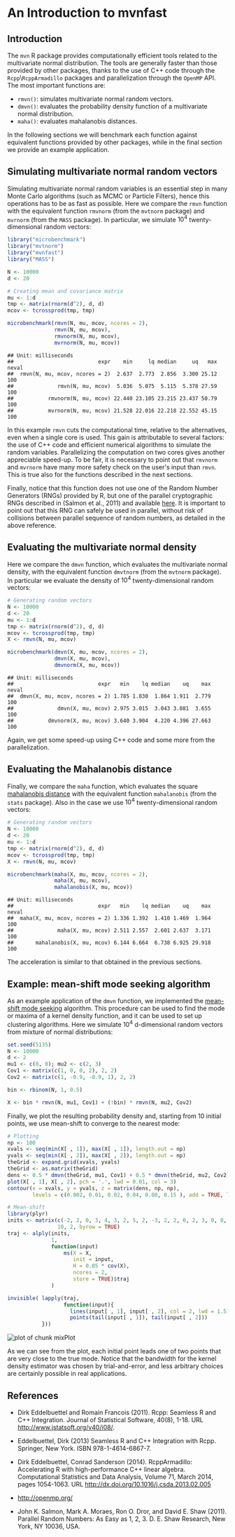 
<!--
%\VignetteEngine{knitr::docco_linear}
%\VignetteIndexEntry{synlik_vignette}
-->
  
An Introduction to **mvnfast**
=======================================
  




Introduction
------------
  
The `mvn` R package provides computationally efficient tools related to the multivariate normal distribution. 
The tools are generally faster than those provided by other packages, thanks to the use of C++ code through the 
`Rcpp`\\`RcppArmadillo` packages and parallelization through the `OpenMP` API. The most important functions are:
- `rmvn()`: simulates multivariate normal random vectors.
- `dmvn()`: evaluates the probability density function of a multivariate normal distribution.  
- `maha()`: evaluates mahalanobis distances.

In the following sections we will benchmark each function against equivalent functions provided by other packages, while in the final section we provide an example application.


Simulating multivariate normal random vectors
----------------------------
  
Simulating multivariate normal random variables is an essential step in many Monte Carlo algorithms (such as MCMC or Particle Filters),
 hence this operations has to be as fast as possible. Here we compare the `rmvn` function with the equivalent function `rmvnorm` 
(from the `mvtnorm` package) and `mvrnorm` (from the `MASS` package). In particular, we simulate $10^4$ twenty-dimensional random vectors:

```r
library("microbenchmark")
library("mvtnorm")
library("mvnfast")
library("MASS")

N <- 10000
d <- 20

# Creating mean and covariance matrix
mu <- 1:d
tmp <- matrix(rnorm(d^2), d, d)
mcov <- tcrossprod(tmp, tmp)

microbenchmark(rmvn(N, mu, mcov, ncores = 2),
               rmvn(N, mu, mcov),
               rmvnorm(N, mu, mcov),
               mvrnorm(N, mu, mcov))
```

```
## Unit: milliseconds
##                           expr    min     lq median     uq   max neval
##  rmvn(N, mu, mcov, ncores = 2)  2.637  2.773  2.856  3.300 25.12   100
##              rmvn(N, mu, mcov)  5.036  5.075  5.115  5.378 27.59   100
##           rmvnorm(N, mu, mcov) 22.440 23.105 23.215 23.437 50.79   100
##           mvrnorm(N, mu, mcov) 21.528 22.016 22.218 22.552 45.15   100
```


In this example `rmvn` cuts the computational time, relative to the alternatives, even when a single core is used. This gain is attributable to several factors: the use of C++ code and efficient numerical algorithms to simulate the random variables. Parallelizing the computation on two cores gives another appreciable speed-up. To be fair, it is necessary to point out that `rmvnorm` and `mvrnorm` have many more safety check on the user's input than `rmvn`. This is true also for the functions described in the next sections.

Finally, notice that this function does not use one of the Random Number Generators (RNGs) provided by R, but one 
of the parallel cryptographic RNGs described in (Salmon et al., 2011) and available [here](http://www.sitmo.com/article/parallel-random-number-generator-in-c/). It is important to point out that this RNG can safely be used in parallel, without risk of collisions between parallel sequence of random numbers, as detailed in the above reference.

Evaluating the multivariate normal density
----------------------------

Here we compare the `dmvn` function, which evaluates the multivariate normal density,  with the equivalent function `dmvtnorm` (from the `mvtnorm` package). 
In particular we evaluate the density of $10^4$ twenty-dimensional random vectors:

```r
# Generating random vectors 
N <- 10000
d <- 20
mu <- 1:d
tmp <- matrix(rnorm(d^2), d, d)
mcov <- tcrossprod(tmp, tmp)
X <- rmvn(N, mu, mcov)

microbenchmark(dmvn(X, mu, mcov, ncores = 2),
               dmvn(X, mu, mcov),
               dmvnorm(X, mu, mcov))
```

```
## Unit: milliseconds
##                           expr   min    lq median    uq    max neval
##  dmvn(X, mu, mcov, ncores = 2) 1.785 1.830  1.864 1.911  2.779   100
##              dmvn(X, mu, mcov) 2.975 3.015  3.043 3.081  3.655   100
##           dmvnorm(X, mu, mcov) 3.640 3.904  4.220 4.396 27.663   100
```

Again, we get some speed-up using C++ code and some more from the parallelization.

Evaluating the Mahalanobis distance
----------------------------

Finally, we compare the `maha` function, which evaluates the square [mahalanobis distance](http://en.wikipedia.org/wiki/Mahalanobis_distance) with the equivalent function `mahalanobis` (from the `stats` package). 
Also in the case we use $10^4$ twenty-dimensional random vectors:

```r
# Generating random vectors 
N <- 10000
d <- 20
mu <- 1:d
tmp <- matrix(rnorm(d^2), d, d)
mcov <- tcrossprod(tmp, tmp)
X <- rmvn(N, mu, mcov)

microbenchmark(maha(X, mu, mcov, ncores = 2),
               maha(X, mu, mcov),
               mahalanobis(X, mu, mcov))
```

```
## Unit: milliseconds
##                           expr   min    lq median    uq    max neval
##  maha(X, mu, mcov, ncores = 2) 1.336 1.392  1.410 1.469  1.964   100
##              maha(X, mu, mcov) 2.511 2.557  2.601 2.637  3.171   100
##       mahalanobis(X, mu, mcov) 6.144 6.664  6.738 6.925 29.918   100
```

The acceleration is similar to that obtained in the previous sections.

Example: mean-shift mode seeking algorithm
----------------------------

As an example application of the `dmvn` function, we implemented the [mean-shift mode seeking](http://en.wikipedia.org/wiki/Mean-shift) algorithm.
This procedure can be used to find the mode or maxima of a kernel density function, and it can be used to set up
clustering algorithms. Here we simulate $10^4$ d-dimensional random vectors from mixture of normal distributions: 

```r
set.seed(5135)
N <- 10000
d <- 2
mu1 <- c(0, 0); mu2 <- c(2, 3)
Cov1 <- matrix(c(1, 0, 0, 2), 2, 2)
Cov2 <- matrix(c(1, -0.9, -0.9, 1), 2, 2)

bin <- rbinom(N, 1, 0.5)

X <- bin * rmvn(N, mu1, Cov1) + (!bin) * rmvn(N, mu2, Cov2)
```

Finally, we plot the resulting probability density and, starting from 10 initial points,  we use mean-shift to converge to the nearest mode:

```r
# Plotting
np <- 100
xvals <- seq(min(X[ , 1]), max(X[ , 1]), length.out = np)
yvals <- seq(min(X[ , 2]), max(X[ , 2]), length.out = np)
theGrid <- expand.grid(xvals, yvals) 
theGrid <- as.matrix(theGrid)
dens <- 0.5 * dmvn(theGrid, mu1, Cov1) + 0.5 * dmvn(theGrid, mu2, Cov2)
plot(X[ , 1], X[ , 2], pch = '.', lwd = 0.01, col = 3)
contour(x = xvals, y = yvals, z = matrix(dens, np, np),
        levels = c(0.002, 0.01, 0.02, 0.04, 0.08, 0.15 ), add = TRUE, lwd = 2)

# Mean-shift
library(plyr)
inits <- matrix(c(-2, 2, 0, 3, 4, 3, 2, 5, 2, -3, 2, 2, 0, 2, 3, 0, 0, -4, -2, 6), 
                10, 2, byrow = TRUE)
traj <- alply(inits,
              1,
              function(input)
                  ms(X = X, 
                     init = input, 
                     H = 0.05 * cov(X), 
                     ncores = 2, 
                     store = TRUE)$traj
              )

invisible( lapply(traj, 
                  function(input){ 
                    lines(input[ , 1], input[ , 2], col = 2, lwd = 1.5)
                    points(tail(input[ , 1]), tail(input[ , 2]))
           }))
```

<img src="figure/mixPlot.png" title="plot of chunk mixPlot" alt="plot of chunk mixPlot" style="display:block; margin: auto" style="display: block; margin: auto;" />

As we can see from the plot, each initial point leads one of two points that are very close to the true mode. Notice that the bandwidth for the kernel density estimator was chosen by trial-and-error, and less arbitrary choices are certainly possible in real applications. 
 
References
----------------------------
  
  * Dirk Eddelbuettel and Romain Francois (2011). Rcpp: Seamless R and C++ Integration. Journal of Statistical Software, 40(8),
  1-18. URL http://www.jstatsoft.org/v40/i08/.
  
  * Eddelbuettel, Dirk (2013) Seamless R and C++ Integration with Rcpp. Springer, New York. ISBN 978-1-4614-6867-7.
  
  *  Dirk Eddelbuettel, Conrad Sanderson (2014). RcppArmadillo: Accelerating R with high-performance C++ linear algebra. Computational
  Statistics and Data Analysis, Volume 71, March 2014, pages 1054-1063. URL http://dx.doi.org/10.1016/j.csda.2013.02.005

  * http://openmp.org/
  
  * John K. Salmon, Mark A. Moraes, Ron O. Dror, and David E. Shaw (2011). Parallel Random Numbers: As Easy as 1, 2, 3.
    D. E. Shaw Research, New York, NY 10036, USA.
















